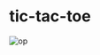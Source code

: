 ﻿# tic-tac-toe
![op](https://github.com/user-attachments/assets/1ddc3701-4afe-4a7a-b81b-03b0aa155416)
